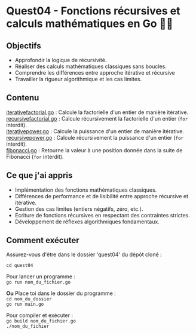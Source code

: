 # Quest04 - Fonctions récursives et calculs mathématiques en Go 🔁📐

## Objectifs
- Approfondir la logique de récursivité.
- Réaliser des calculs mathématiques classiques sans boucles.
- Comprendre les différences entre approche itérative et récursive
- Travailler la rigueur algorithmique et les cas limites.

## Contenu
[iterativefactorial.go](./iterativefactorial.go) : Calcule la factorielle d'un entier de manière itérative.<br>
[recursivefactorial.go](./recursivefactorial.go) : Calcule récursivement la factorielle d'un entier (```for``` interdit).<br>
[iterativepower.go](./iterativepower.go) : Calcule la puissance d'un entier de manière itérative.<br>
[recursivepower.go](./recursivepower.go) : Calcule récursivement la puissance d'un entier (```for``` interdit).<br>
[fibonacci.go](./fibonacci.go) : Retourne la valeur à une position donnée dans la suite de Fibonacci (```for``` interdit).<br>

## Ce que j'ai appris
- Implémentation des fonctions mathématiques classiques.
- Différences de performance et de lisibilité entre approche récursive et itérative.
- Gestion des cas limites (entiers négatifs, zéro, etc.).
- Ecriture de fonctions récursives en respectant des contraintes strictes.
- Développement de réflexes algorithmiques fondamentaux.

## Comment exécuter
Assurez-vous d'être dans le dossier 'quest04' du dépôt cloné :<br>

```cd quest04```

Pour lancer un programme :<br>
```go run nom_du_fichier.go```<br>

**Ou** Place toi dans le dossier du programme :<br>
```cd nom_du_dossier```<br>
```go run main.go```<br>

Pour compiler et exécuter :<br>
```go build nom_du_fichier.go```<br>
```./nom_du_fichier```